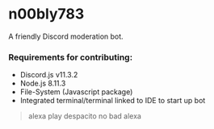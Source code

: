 # n00bly783
A friendly Discord moderation bot.

### Requirements for contributing:
* Discord.js v11.3.2
* Node.js 8.11.3
* File-System (Javascript package)
* Integrated terminal/terminal linked to IDE to start up bot

> alexa play despacito
> no
> bad alexa
